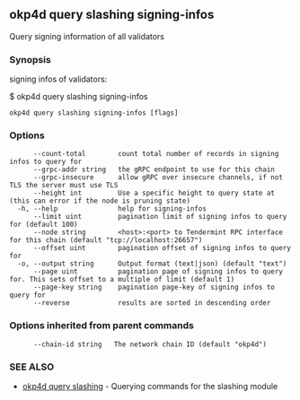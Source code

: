 ## okp4d query slashing signing-infos

Query signing information of all validators

### Synopsis

signing infos of validators:

$ okp4d query slashing signing-infos

```
okp4d query slashing signing-infos [flags]
```

### Options

```
      --count-total        count total number of records in signing infos to query for
      --grpc-addr string   the gRPC endpoint to use for this chain
      --grpc-insecure      allow gRPC over insecure channels, if not TLS the server must use TLS
      --height int         Use a specific height to query state at (this can error if the node is pruning state)
  -h, --help               help for signing-infos
      --limit uint         pagination limit of signing infos to query for (default 100)
      --node string        <host>:<port> to Tendermint RPC interface for this chain (default "tcp://localhost:26657")
      --offset uint        pagination offset of signing infos to query for
  -o, --output string      Output format (text|json) (default "text")
      --page uint          pagination page of signing infos to query for. This sets offset to a multiple of limit (default 1)
      --page-key string    pagination page-key of signing infos to query for
      --reverse            results are sorted in descending order
```

### Options inherited from parent commands

```
      --chain-id string   The network chain ID (default "okp4d")
```

### SEE ALSO

* [okp4d query slashing](okp4d_query_slashing.md)	 - Querying commands for the slashing module
